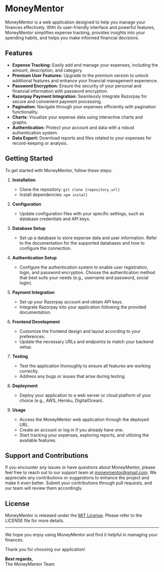 # MoneyMentor

MoneyMentor is a web application designed to help you manage your finances effectively. With its user-friendly interface and powerful features, MoneyMentor simplifies expense tracking, provides insights into your spending habits, and helps you make informed financial decisions.


## Features

- **Expense Tracking:** Easily add and manage your expenses, including the amount, description, and category.
- **Premium User Features:** Upgrade to the premium version to unlock additional features and enhance your financial management experience.
- **Password Encryption:** Ensure the security of your personal and financial information with password encryption.
- **Razorpay Payment Integration:** Seamlessly integrate Razorpay for secure and convenient payment processing.
- **Pagination:** Navigate through your expenses efficiently with pagination functionality.
- **Charts:** Visualize your expense data using interactive charts and graphs.
- **Authentication:** Protect your account and data with a robust authentication system.
- **Data Export:** Download reports and files related to your expenses for record-keeping or analysis.

## Getting Started

To get started with MoneyMentor, follow these steps:

1. **Installation**
   - Clone the repository: `git clone [repository_url]`
   - Install dependencies: `npm install`

2. **Configuration**
   - Update configuration files with your specific settings, such as database credentials and API keys.

3. **Database Setup**
   - Set up a database to store expense data and user information. Refer to the documentation for the supported databases and how to configure the connection.

4. **Authentication Setup**
   - Configure the authentication system to enable user registration, login, and password encryption. Choose the authentication method that best suits your needs (e.g., username and password, social login).

5. **Payment Integration**
   - Set up your Razorpay account and obtain API keys.
   - Integrate Razorpay into your application following the provided documentation.

6. **Frontend Development**
   - Customize the frontend design and layout according to your preferences.
   - Update the necessary URLs and endpoints to match your backend setup.

7. **Testing**
   - Test the application thoroughly to ensure all features are working correctly.
   - Address any bugs or issues that arise during testing.

8. **Deployment**
   - Deploy your application to a web server or cloud platform of your choice (e.g., AWS, Heroku, DigitalOcean).

9. **Usage**
   - Access the MoneyMentor web application through the deployed URL.
   - Create an account or log in if you already have one.
   - Start tracking your expenses, exploring reports, and utilizing the available features.

## Support and Contributions

If you encounter any issues or have questions about MoneyMentor, please feel free to reach out to our support team at [moneymentor@gmail.com](mailto:kvk.9618@gmail.com). We appreciate any contributions or suggestions to enhance the project and make it even better. Submit your contributions through pull requests, and our team will review them accordingly.

## License

MoneyMentor is released under the [MIT License](LICENSE). Please refer to the LICENSE file for more details.

---

We hope you enjoy using MoneyMentor and find it helpful in managing your finances.



Thank you for choosing our application!


**Best regards,**    
The MoneyMentor Team
